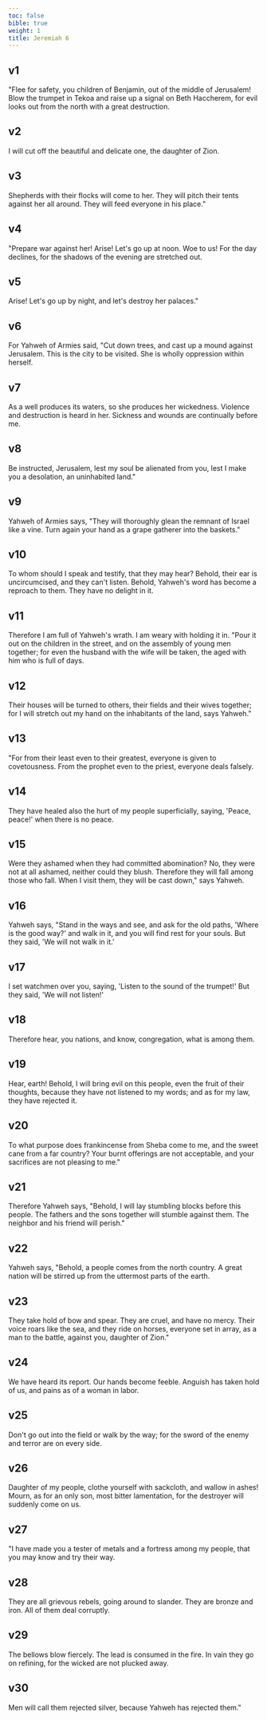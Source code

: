```yaml
---
toc: false
bible: true
weight: 1
title: Jeremiah 6
---
```




## v1 
"Flee for safety, you children of Benjamin, out of the middle of Jerusalem! Blow the trumpet in Tekoa and raise up a signal on Beth Haccherem, for evil looks out from the north with a great destruction. 

## v2 
I will cut off the beautiful and delicate one, the daughter of Zion. 

## v3 
Shepherds with their flocks will come to her. They will pitch their tents against her all around. They will feed everyone in his place." 

## v4 
"Prepare war against her! Arise! Let's go up at noon. Woe to us! For the day declines, for the shadows of the evening are stretched out. 

## v5 
Arise! Let's go up by night, and let's destroy her palaces." 

## v6 
For Yahweh of Armies said, "Cut down trees, and cast up a mound against Jerusalem. This is the city to be visited. She is wholly oppression within herself. 

## v7 
As a well produces its waters, so she produces her wickedness. Violence and destruction is heard in her. Sickness and wounds are continually before me. 

## v8 
Be instructed, Jerusalem, lest my soul be alienated from you, lest I make you a desolation, an uninhabited land." 

## v9 
Yahweh of Armies says, "They will thoroughly glean the remnant of Israel like a vine. Turn again your hand as a grape gatherer into the baskets." 

## v10 
To whom should I speak and testify, that they may hear? Behold, their ear is uncircumcised, and they can't listen. Behold, Yahweh's word has become a reproach to them. They have no delight in it. 

## v11 
Therefore I am full of Yahweh's wrath. I am weary with holding it in. "Pour it out on the children in the street, and on the assembly of young men together; for even the husband with the wife will be taken, the aged with him who is full of days. 

## v12 
Their houses will be turned to others, their fields and their wives together; for I will stretch out my hand on the inhabitants of the land, says Yahweh." 

## v13 
"For from their least even to their greatest, everyone is given to covetousness. From the prophet even to the priest, everyone deals falsely. 

## v14 
They have healed also the hurt of my people superficially, saying, 'Peace, peace!' when there is no peace. 

## v15 
Were they ashamed when they had committed abomination? No, they were not at all ashamed, neither could they blush. Therefore they will fall among those who fall. When I visit them, they will be cast down," says Yahweh. 

## v16 
Yahweh says, "Stand in the ways and see, and ask for the old paths, 'Where is the good way?' and walk in it, and you will find rest for your souls. But they said, 'We will not walk in it.' 

## v17 
I set watchmen over you, saying, 'Listen to the sound of the trumpet!' But they said, 'We will not listen!' 

## v18 
Therefore hear, you nations, and know, congregation, what is among them. 

## v19 
Hear, earth! Behold, I will bring evil on this people, even the fruit of their thoughts, because they have not listened to my words; and as for my law, they have rejected it. 

## v20 
To what purpose does frankincense from Sheba come to me, and the sweet cane from a far country? Your burnt offerings are not acceptable, and your sacrifices are not pleasing to me." 

## v21 
Therefore Yahweh says, "Behold, I will lay stumbling blocks before this people. The fathers and the sons together will stumble against them. The neighbor and his friend will perish." 

## v22 
Yahweh says, "Behold, a people comes from the north country. A great nation will be stirred up from the uttermost parts of the earth. 

## v23 
They take hold of bow and spear. They are cruel, and have no mercy. Their voice roars like the sea, and they ride on horses, everyone set in array, as a man to the battle, against you, daughter of Zion." 

## v24 
We have heard its report. Our hands become feeble. Anguish has taken hold of us, and pains as of a woman in labor. 

## v25 
Don't go out into the field or walk by the way; for the sword of the enemy and terror are on every side. 

## v26 
Daughter of my people, clothe yourself with sackcloth, and wallow in ashes! Mourn, as for an only son, most bitter lamentation, for the destroyer will suddenly come on us. 

## v27 
"I have made you a tester of metals and a fortress among my people, that you may know and try their way. 

## v28 
They are all grievous rebels, going around to slander. They are bronze and iron. All of them deal corruptly. 

## v29 
The bellows blow fiercely. The lead is consumed in the fire. In vain they go on refining, for the wicked are not plucked away. 

## v30 
Men will call them rejected silver, because Yahweh has rejected them."
